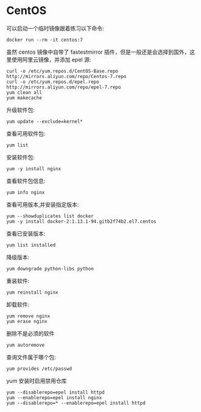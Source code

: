 # CentOS

可以启动一个临时镜像跟着练习以下命令:

```text
docker run --rm -it centos:7
```

虽然  centos 镜像中自带了 fastestmirror 插件，但是一般还是会选择到国外，这里使用阿里云镜像，并添加 epel 源:

```text
curl -o /etc/yum.repos.d/CentOS-Base.repo http://mirrors.aliyun.com/repo/Centos-7.repo
curl -o /etc/yum.repos.d/epel.repo http://mirrors.aliyun.com/repo/epel-7.repo
yum clean all
yum makecache
```

升级软件包:

```text
yum update --exclude=kernel*
```

查看可用软件包:

```text
yum list
```

安装软件包:

```text
yum -y install nginx
```

查看软件包信息:

```text
yum info nginx
```

查看可用版本,并安装指定版本:

```text
yum --showduplicates list docker
yum -y install docker-2:1.13.1-94.gitb2f74b2.el7.centos
```

查看已安装版本:

```text
yum list installed
```

降级版本:

```text
yum downgrade python-libs python
```

重装软件:

```text
yum reinstall nginx
```

卸载软件:

```text
yum remove nginx
yum erase nginx
```

删除不是必须的软件

```text
yum autoremove
```

查询文件属于哪个包:

```text
yum provides /etc/passwd
```

yum 安装时启用禁用仓库

```text
yum --disablerepo=epel install httpd
yum --enablerepo=epel install nginx
yum --disablerepo=* --enablerepo=epel install httpd
```

